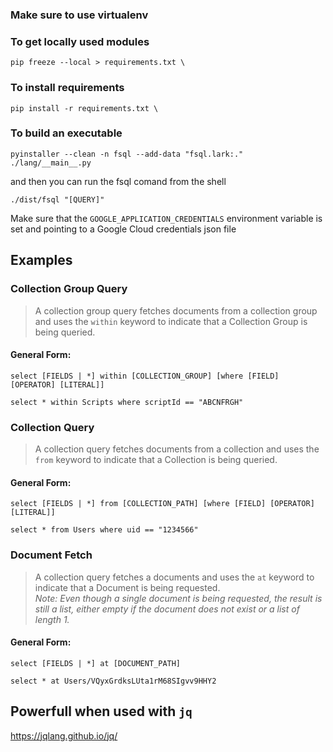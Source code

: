 ### Make sure to use virtualenv

### To get locally used modules
`pip freeze --local > requirements.txt \`
### To install requirements
`pip install -r requirements.txt \`

### To build an executable
`pyinstaller --clean -n fsql --add-data "fsql.lark:." ./lang/__main__.py`

and then you can run the fsql comand from the shell

`./dist/fsql "[QUERY]"`

Make sure that the `GOOGLE_APPLICATION_CREDENTIALS` environment variable is set and pointing to a Google Cloud credentials json file

## Examples

### Collection Group Query
>A collection group query fetches documents from a collection group and uses the `within` keyword to indicate that a Collection Group is being queried.

#### General Form:
`select [FIELDS | *] within [COLLECTION_GROUP] [where [FIELD] [OPERATOR] [LITERAL]]`

`select * within Scripts where scriptId == "ABCNFRGH"`

### Collection Query
>A collection query fetches documents from a collection and uses the `from` keyword to indicate that a Collection is being queried.

#### General Form:
`select [FIELDS | *] from [COLLECTION_PATH] [where [FIELD] [OPERATOR] [LITERAL]]`

`select * from Users where uid == "1234566"`

### Document Fetch
>A collection query fetches a documents and uses the `at` keyword to indicate that a Document is being requested.\
 _Note: Even though a single document is being requested, the result is still a list, either empty if the document does not exist or a list of length 1._

#### General Form:
`select [FIELDS | *] at [DOCUMENT_PATH]`

`select * at Users/VQyxGrdksLUta1rM68SIgvv9HHY2`

## Powerfull when used with `jq`
https://jqlang.github.io/jq/